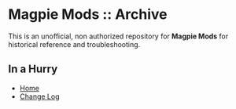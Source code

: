 # Magpie Mods :: Archive

This is an unofficial, non authorized repository for **Magpie Mods** for historical reference and troubleshooting.


## In a Hurry	
* [Home](https://github.com/net-lisias-ksph/Magpie-Mods/)
* [Change Log](./CHANGE_LOG.md)
